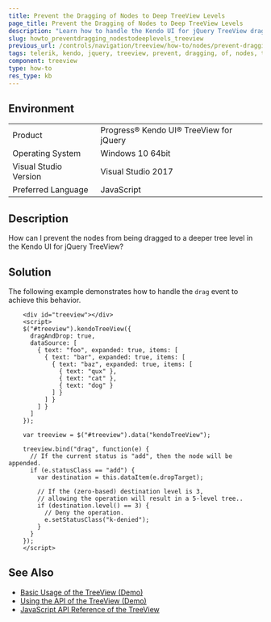 ```yaml
---
title: Prevent the Dragging of Nodes to Deep TreeView Levels
page_title: Prevent the Dragging of Nodes to Deep TreeView Levels
description: "Learn how to handle the Kendo UI for jQuery TreeView drag event to prevent nodes from being dragged to a deep level of the tree."
slug: howto_preventdragging_nodestodeeplevels_treeview
previous_url: /controls/navigation/treeview/how-to/nodes/prevent-dragging-to-deep-levels
tags: telerik, kendo, jquery, treeview, prevent, dragging, of, nodes, to, deep, levels
component: treeview
type: how-to
res_type: kb
---
```


## Environment

<table>
 <tr>
  <td>Product</td>
  <td>Progress® Kendo UI® TreeView for jQuery</td>
 </tr>
 <tr>
  <td>Operating System</td>
  <td>Windows 10 64bit</td>
 </tr>
 <tr>
  <td>Visual Studio Version</td>
  <td>Visual Studio 2017</td>
 </tr>
 <tr>
  <td>Preferred Language</td>
  <td>JavaScript</td>
 </tr>
</table>

## Description

How can I prevent the nodes from being dragged to a deeper tree level in the Kendo UI for jQuery TreeView?

## Solution

The following example demonstrates how to handle the `drag` event to achieve this behavior.

```dojo
    <div id="treeview"></div>
    <script>
    $("#treeview").kendoTreeView({
      dragAndDrop: true,
      dataSource: [
        { text: "foo", expanded: true, items: [
          { text: "bar", expanded: true, items: [
            { text: "baz", expanded: true, items: [
              { text: "qux" },
              { text: "cat" },
              { text: "dog" }
            ] }
          ] }
        ] }
      ]
    });

    var treeview = $("#treeview").data("kendoTreeView");

    treeview.bind("drag", function(e) {
      // If the current status is "add", then the node will be appended.
      if (e.statusClass == "add") {
        var destination = this.dataItem(e.dropTarget);

        // If the (zero-based) destination level is 3,
        // allowing the operation will result in a 5-level tree..
        if (destination.level() == 3) {
          // Deny the operation.
          e.setStatusClass("k-denied");
        }
      }
    });
    </script>
```

## See Also

* [Basic Usage of the TreeView (Demo)](https://demos.telerik.com/kendo-ui/treeview/index)
* [Using the API of the TreeView (Demo)](https://demos.telerik.com/kendo-ui/treeview/api)
* [JavaScript API Reference of the TreeView](/api/javascript/ui/treeview)
